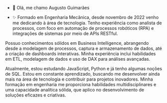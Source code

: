 - 👋 Olá, me chamo Augusto Guimarães

- ✨ Formado em Engenharia Mecânica, desde novembro de 2022 venho me dedicando à área de tecnologia. Tenho experiência como analista de processos, com foco em automação de processos robóticos (RPA) e integrações de sistemas por meio de APIs RESTful.

Possuo conhecimentos sólidos em Business Intelligence, abrangendo desde a modelagem de processos, captura e armazenamento de dados, até a criação de dashboards interativas. Minha experiência inclui habilidades em ETL, modelagem de dados e uso de DAX para análises avançadas.

Atualmente, estou estudando JavaScript, Python e já tenho algumas noções de SQL. Estou em constante aprendizado, buscando me desenvolver ainda mais na área de tecnologia e contribuir para projetos inovadores. Minha formação em engenharia me proporciona habilidades multidisciplinares e uma capacidade analítica sólida, que aplico no desenvolvimento de soluções eficazes e criativas.
